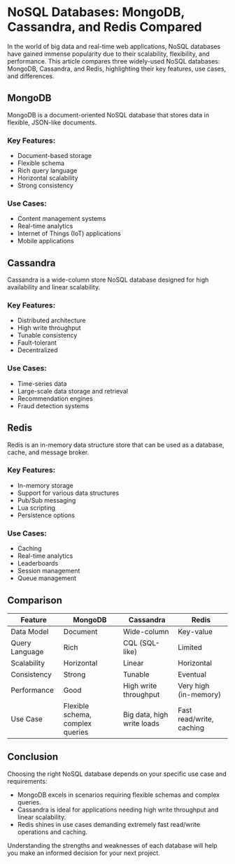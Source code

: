 # NoSQL Databases: MongoDB, Cassandra, and Redis Compared

In the world of big data and real-time web applications, NoSQL databases have gained immense popularity due to their scalability, flexibility, and performance. This article compares three widely-used NoSQL databases: MongoDB, Cassandra, and Redis, highlighting their key features, use cases, and differences.

## MongoDB

MongoDB is a document-oriented NoSQL database that stores data in flexible, JSON-like documents.

### Key Features:
- Document-based storage
- Flexible schema
- Rich query language
- Horizontal scalability
- Strong consistency

### Use Cases:
- Content management systems
- Real-time analytics
- Internet of Things (IoT) applications
- Mobile applications

## Cassandra

Cassandra is a wide-column store NoSQL database designed for high availability and linear scalability.

### Key Features:
- Distributed architecture
- High write throughput
- Tunable consistency
- Fault-tolerant
- Decentralized

### Use Cases:
- Time-series data
- Large-scale data storage and retrieval
- Recommendation engines
- Fraud detection systems

## Redis

Redis is an in-memory data structure store that can be used as a database, cache, and message broker.

### Key Features:
- In-memory storage
- Support for various data structures
- Pub/Sub messaging
- Lua scripting
- Persistence options

### Use Cases:
- Caching
- Real-time analytics
- Leaderboards
- Session management
- Queue management

## Comparison

| Feature | MongoDB | Cassandra | Redis |
|---------|---------|-----------|-------|
| Data Model | Document | Wide-column | Key-value |
| Query Language | Rich | CQL (SQL-like) | Limited |
| Scalability | Horizontal | Linear | Horizontal |
| Consistency | Strong | Tunable | Eventual |
| Performance | Good | High write throughput | Very high (in-memory) |
| Use Case | Flexible schema, complex queries | Big data, high write loads | Fast read/write, caching |

## Conclusion

Choosing the right NoSQL database depends on your specific use case and requirements:

- MongoDB excels in scenarios requiring flexible schemas and complex queries.
- Cassandra is ideal for applications needing high write throughput and linear scalability.
- Redis shines in use cases demanding extremely fast read/write operations and caching.

Understanding the strengths and weaknesses of each database will help you make an informed decision for your next project.
